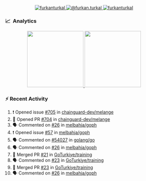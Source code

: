 <p align="center">
  <a href="https://linkedin.com/in/furkanturkal" target="blank">
    <img src="https://img.shields.io/badge/linkedin-%230077B5.svg?&style=for-the-badge&logo=linkedin&logoColor=white" alt="furkanturkal" />
  </a>
  <a href="https://medium.com/@furkan.turkal" target="blank">
    <img src="https://img.shields.io/badge/medium-%2312100E.svg?&style=for-the-badge&logo=medium&logoColor=white" alt="@furkan.turkal" />
  </a>
  <a href="https://twitter.com/furkanturkaI" target="blank">
    <img src="https://img.shields.io/badge/Twitter-1DA1F2?style=for-the-badge&logo=twitter&logoColor=white" alt="furkanturkaI" />
  </a>
</p>

### 📈 &nbsp;Analytics

<p align="center">
  <a href="https://coderstats.net/github/#Dentrax">
    <img height="180em" src="https://github-readme-stats-eight-theta.vercel.app/api?username=Dentrax&show_icons=true&theme=algolia&include_all_commits=true&count_private=true&line_height=26"/>
    <img height="180em" src="https://github-readme-stats-eight-theta.vercel.app/api/top-langs/?username=Dentrax&layout=compact&langs_count=8&theme=algolia&line_height=26"/>
  </a>
</p>

### :zap: Recent Activity

<!--START_SECTION:activity-->
1. ❗ Opened issue [#705](https://github.com/chainguard-dev/melange/issues/705) in [chainguard-dev/melange](https://github.com/chainguard-dev/melange)
2. 💪 Opened PR [#704](https://github.com/chainguard-dev/melange/pull/704) in [chainguard-dev/melange](https://github.com/chainguard-dev/melange)
3. 🗣 Commented on [#26](https://github.com/melbahja/goph/issues/26#issuecomment-1725916583) in [melbahja/goph](https://github.com/melbahja/goph)
4. ❗ Opened issue [#57](https://github.com/melbahja/goph/issues/57) in [melbahja/goph](https://github.com/melbahja/goph)
5. 🗣 Commented on [#54027](https://github.com/golang/go/issues/54027#issuecomment-1725870821) in [golang/go](https://github.com/golang/go)
6. 🗣 Commented on [#26](https://github.com/melbahja/goph/issues/26#issuecomment-1725825138) in [melbahja/goph](https://github.com/melbahja/goph)
7. 🎉 Merged PR [#21](https://github.com/GoTurkiye/training/pull/21) in [GoTurkiye/training](https://github.com/GoTurkiye/training)
8. 🗣 Commented on [#23](https://github.com/GoTurkiye/training/pull/23#issuecomment-1725783188) in [GoTurkiye/training](https://github.com/GoTurkiye/training)
9. 🎉 Merged PR [#23](https://github.com/GoTurkiye/training/pull/23) in [GoTurkiye/training](https://github.com/GoTurkiye/training)
10. 🗣 Commented on [#26](https://github.com/melbahja/goph/issues/26#issuecomment-1725520513) in [melbahja/goph](https://github.com/melbahja/goph)
<!--END_SECTION:activity-->
